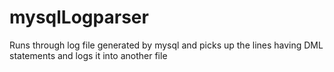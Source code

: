 mysqlLogparser
==============

Runs through log file generated by mysql and picks up the lines having DML statements and logs it into another file
